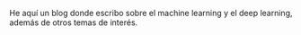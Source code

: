 He aquí un blog donde escribo sobre el machine learning y el deep learning, además de otros temas de interés.